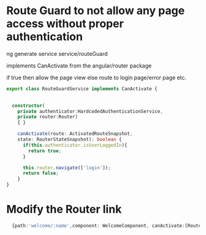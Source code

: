 # Route Guard to not allow any page access without proper authentication

ng generate service service/routeGuard

implements CanActivate from the angular/router package

if true then allow the page view else route to login page/error page etc.


```ts
export class RouteGuardService implements CanActivate {

  
  constructor(
    private authenticator:HardcodedAuthenticationService,
    private router:Router)
    { }

    canActivate(route: ActivatedRouteSnapshot,
    state: RouterStateSnapshot): boolean {
      if(this.authenticator.isUserLoggedIn){
        return true;
      }

      this.router.navigate(['login']);
      return false;
    }
}
```


# Modify the Router link

```ts
  {path:'welcome/:name',component: WelcomeComponent, canActivate:[RouteGuardService]},

```
